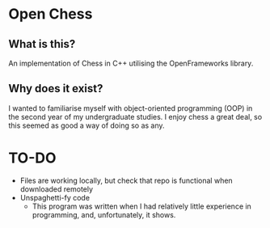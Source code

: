 # Open Chess

## What is this?

An implementation of Chess in C++ utilising the OpenFrameworks library.

## Why does it exist?

I wanted to familiarise myself with object-oriented programming (OOP) in the second year of my undergraduate studies. I enjoy chess a great deal, so this seemed as good a way of doing so as any.

# TO-DO

- Files are working locally, but check that repo is functional when downloaded remotely
- Unspaghetti-fy code
	- This program was written when I had relatively little experience in programming, and, unfortunately, it shows.